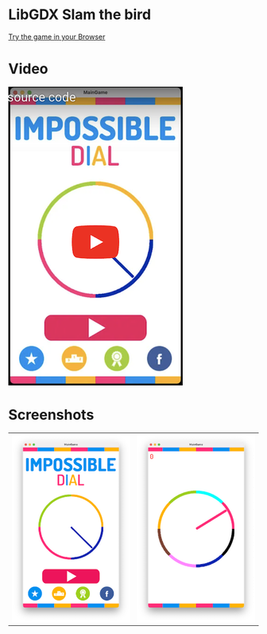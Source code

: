 # LibGDX Slam the bird

[Try the game in your Browser](https://yayo-arellano.github.io/libgdx_impossible_dial/)

# Video

[![Youtube](https://github.com/Yayo-Arellano/libgdx_impossible_dial/blob/master/screenshots/youtube.png?raw=true)](https://youtu.be/9saMdS0BKDc)

# Screenshots

|||
| ---------------- | --------------------- |
| ![Screenshot1](https://github.com/Yayo-Arellano/libgdx_impossible_dial/blob/master/screenshots/image1.png?raw=true) | ![Screenshot2](https://github.com/Yayo-Arellano/libgdx_impossible_dial/blob/master/screenshots/image2.png?raw=true) |


